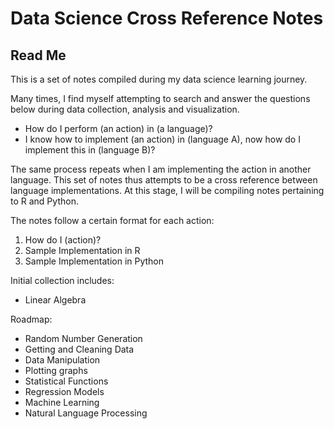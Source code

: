 # Data Science Cross Reference Notes
## Read Me
This is a set of notes compiled during my data science learning journey.

Many times, I find myself attempting to search and answer the questions below during data collection, analysis and visualization. 

- How do I perform (an action) in (a language)?
- I know how to implement (an action) in (language A), now how do I implement this in (language B)?

The same process repeats when I am implementing the action in another language. This set of notes thus attempts to be a cross reference between language implementations. At this stage, I will be compiling notes pertaining to R and Python.

The notes follow a certain format for each action:  
1. How do I (action)?  
2. Sample Implementation in R  
3. Sample Implementation in Python  

Initial collection includes:
- Linear Algebra

Roadmap:
- Random Number Generation
- Getting and Cleaning Data
- Data Manipulation
- Plotting graphs
- Statistical Functions
- Regression Models
- Machine Learning
- Natural Language Processing

